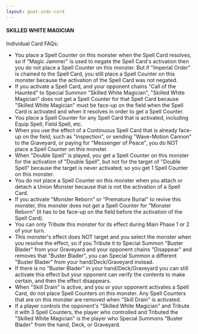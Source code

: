 ```yaml
---
layout: goat-indv-card
---
```


#### SKILLED WHITE MAGICIAN

Individual Card FAQs:

*   You place a Spell Counter on this monster when the Spell Card resolves, so if "Magic Jammer" is used to negate the Spell Card's activation then you do not place a Spell Counter on this monster. But if "Imperial Order" is chained to the Spell Card, you still place a Spell Counter on this monster because the activation of the Spell Card was not negated.
*   If you activate a Spell Card, and your opponent chains "Call of the Haunted" to Special Summon "Skilled White Magician", "Skilled White Magician" does not get a Spell Counter for that Spell Card because "Skilled White Magician" must be face-up on the field when the Spell Card is activated and when it resolves in order to get a Spell Counter.
*   You place a Spell Counter for any Spell Card that is activated, including Equip Spell, Field Spell, etc.
*   When you use the effect of a Continuous Spell Card that is already face-up on the field, such as "Inspection", or sending "Wave-Motion Cannon" to the Graveyard, or paying for "Messenger of Peace", you do NOT place a Spell Counter on this monster.
*   When "Double Spell" is played, you get a Spell Counter on this monster for the activation of "Double Spell", but not for the target of "Double Spell" because the target is never activated; so you get 1 Spell Counter on this monster.
*   You do not place a Spell Counter on this monster when you attach or detach a Union Monster because that is not the activation of a Spell Card.
*   If you activate "Monster Reborn" or "Premature Burial" to revive this monster, this monster does not get a Spell Counter for "Monster Reborn" (it has to be face-up on the field before the activation of the Spell Card).
*   You can only Tribute this monster for its effect during Main Phase 1 or 2 of your turn.
*   This monster's effect does NOT target and you select the monster when you resolve the effect, so if you Tribute it to Special Summon "Buster Blader" from your Graveyard and your opponent chains "Disappear" and removes that "Buster Blader", you can Special Summon a different "Buster Blader" from your hand/Deck/Graveyard instead.
*   If there is no "Buster Blader" in your hand/Deck/Graveyard you can still activate this effect but your opponent can verify the contents to make certain, and then the effect disappears.
*   When "Skill Drain" is active, and you or your opponent activates a Spell Card, do not place Spell Counters on this monster. Any Spell Counters that are on this monster are removed when "Skill Drain" is activated.
*   If a player controls the opponent's "Skilled White Magician" and Tribute it with 3 Spell Counters, the player who controlled and Tributed the "Skilled White Magician" is the player who Special Summons "Buster Blader" from the hand, Deck, or Graveyard.